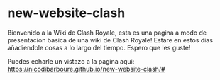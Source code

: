 # new-website-clash

Bienvenido a la Wiki de Clash Royale, esta es una pagina a modo de presentacion basica de una wiki de Clash Royale! Estare en estos dias añadiendole cosas a lo largo del tiempo. Espero que les guste!

Puedes echarle un vistazo a la pagina aqui: https://nicodibarboure.github.io/new-website-clash/#
